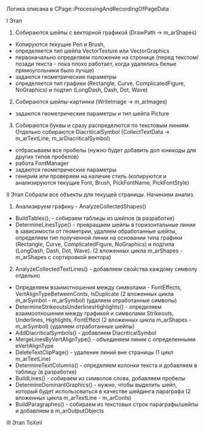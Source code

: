 Логика описана в CPage::ProcessingAndRecordingOfPageData

I Этап

1. Собираются шейпы с векторной графикой (DrawPath -> m_arShapes)
  - Копируются текущие Pen и Brush, 
  - определяется тип шейпа VectorTexture или VectorGraphics
  - первоначально определяем положение на стронице (перед текстом/позади текста - пока плохо работает, когда удалялись белые прямоугольники было лучше)
  - задаются геометрические параметры
  - определяется тип графики (Rectangle, Curve, ComplicatedFigure, NoGraphics) и подтип (LongDash, Dash, Dot, Wave)
  
2. Собираются шейпы-картинки (WriteImage -> m_arImages)
  - задаются геометрические параметры и тип шейпа Picture
  
3. Собираются буквы и сразу распределются по текстовым линиям. Отдельно собираются DiacriticalSymbol (CollectTextData -> m_arTextLine, m_arDiacriticalSymbol)
  - отбрасываем все пробелы (нужно будет добавить доп юникоды для других типов пробелов)
  - работа FontManager
  - задаются геометрические параметры
  - генерим или проверяем на наличие стиль (копируются и анализируются текущие Font, Brush, PickFontName, PickFontStyle)
  
II Этап 
   Собрали все объекты для текущей страницы. Начинаем анализ.
   
1. Анализируем графику - AnalyzeCollectedShapes()
  - BuildTables(); - собираем таблицы из шейпов (в разработке)
  - DetermineLinesType() - превращаем шейпы в горизонтальные линии в зависимости от геометрии, удаляем обработанные шейпы, определяем тип полученной линии на основании типа графики (Rectangle, Curve, ComplicatedFigure, NoGraphics) и подтипа (LongDash, Dash, Dot, Wave). (2 вложенных цикла m_arShapes - m_arShapes с сортировкой вектора)

2. AnalyzeCollectedTextLines() - добавляем свойства каждому символу отдельно
  - Определяем взаимотношения между символами - FontEffects, VertAlignTypeBetweenConts, IsDuplicate (2 вложенных цикла m_arSymbol - m_arSymbol) (удаляем отработанные символы)
  - DetermineStrikeoutsUnderlinesHighlights() - определяем взаимоотношения между графикой и символами Strikeouts, Underlines, Highlights, FontEffect (2 вложенных цикла m_arShapes - m_arSymbol) (удаляем отработанные шейпы)
  - AddDiacriticalSymbols() - добавляем DiacriticalSymbol
  - MergeLinesByVertAlignType() - объединяем линии с определенными eVertAlignType
  - DeleteTextClipPage() - удаление линий вне страницы (1 цикл m_arTextLine)
  - DetermineTextColumns() - определяем колонки текста и добавляем в таблицу (в разработке)
  - BuildLines() - собираем из символов слова, добавляем пробелы
  - DetermineDominantGraphics() - нужно, чтобы выделить шейп, который будет использоваться в качестве шейдинга параграфа (2 вложенных цикла m_arTextLine - m_arConts)
  - BuildParagraphes() - собираем из текстовых строк параграфы/шейпы и добавляем в m_arOutputObjects

III Этап ToXml
